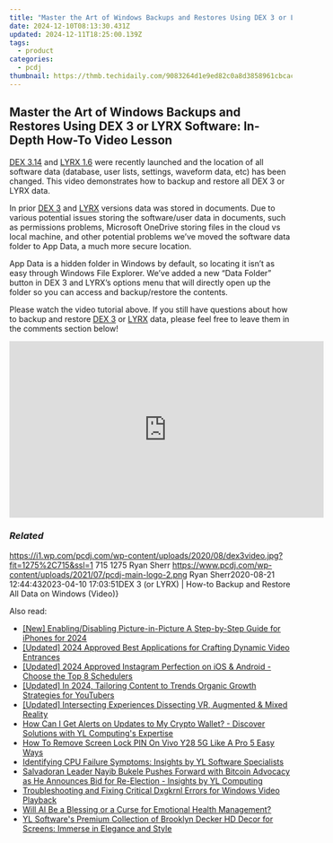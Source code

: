 ```yaml
---
title: "Master the Art of Windows Backups and Restores Using DEX 3 or LYRX Software: In-Depth How-To Video Lesson"
date: 2024-12-10T08:13:30.431Z
updated: 2024-12-11T18:25:00.139Z
tags:
  - product
categories:
  - pcdj
thumbnail: https://thmb.techidaily.com/9083264d1e9ed82c0a8d3858961cbcacf8dd6e0e896428761bc70aaa3b066e45.jpg
---
```


## Master the Art of Windows Backups and Restores Using DEX 3 or LYRX Software: In-Depth How-To Video Lesson

[DEX 3.14](https://tools.techidaily.com/pcdj/products/) and [LYRX 1.6](https://www.lyrxkaraoke.com) were recently launched and the location of all software data (database, user lists, settings, waveform data, etc) has been changed. This video demonstrates how to backup and restore all DEX 3 or LYRX data.

In prior [DEX 3](https://tools.techidaily.com/pcdj/products/) and [LYRX](https://www.lyrxkaraoke.com) versions data was stored in documents. Due to various potential issues storing the software/user data in documents, such as permissions problems, Microsoft OneDrive storing files in the cloud vs local machine, and other potential problems we’ve moved the software data folder to App Data, a much more secure location.

App Data is a hidden folder in Windows by default, so locating it isn’t as easy through Windows File Explorer. We’ve added a new “Data Folder” button in DEX 3 and LYRX’s options menu that will directly open up the folder so you can access and backup/restore the contents.

Please watch the video tutorial above. If you still have questions about how to backup and restore [DEX 3](https://tools.techidaily.com/pcdj/products/) or [LYRX](https://www.lyrxkaraoke.com) data, please feel free to leave them in the comments section below!

<!-- affiliate ads begin -->
<iframe width="560" height="315" src="https://www.youtube.com/embed/j5gTm5KxtQ0?si=onF1rBS2nEM5nLGg" title="YouTube video player" frameborder="0" allow="accelerometer; autoplay; clipboard-write; encrypted-media; gyroscope; picture-in-picture; web-share" referrerpolicy="strict-origin-when-cross-origin" allowfullscreen></iframe>
<!-- affiliate ads end -->

### _Related_

https://i1.wp.com/pcdj.com/wp-content/uploads/2020/08/dex3video.jpg?fit=1275%2C715&ssl=1 715 1275 Ryan Sherr https://www.pcdj.com/wp-content/uploads/2021/07/pcdj-main-logo-2.png Ryan Sherr2020-08-21 12:44:432023-04-10 17:03:51DEX 3 (or LYRX) | How-to Backup and Restore All Data on Windows (Video)}

<ins class="adsbygoogle"
     style="display:block"
     data-ad-format="autorelaxed"
     data-ad-client="ca-pub-7571918770474297"
     data-ad-slot="1223367746"></ins>

<ins class="adsbygoogle"
     style="display:block"
     data-ad-client="ca-pub-7571918770474297"
     data-ad-slot="8358498916"
     data-ad-format="auto"
     data-full-width-responsive="true"></ins>

<span class="atpl-alsoreadstyle">Also read:</span>
<div><ul>
<li><a href="https://article-tips.techidaily.com/new-enablingdisabling-picture-in-picture-a-step-by-step-guide-for-iphones-for-2024/"><u>[New] Enabling/Disabling Picture-in-Picture A Step-by-Step Guide for iPhones for 2024</u></a></li>
<li><a href="https://youtube-blog.techidaily.com/ed-2024-approved-best-applications-for-crafting-dynamic-video-entrances/"><u>[Updated] 2024 Approved Best Applications for Crafting Dynamic Video Entrances</u></a></li>
<li><a href="https://instagram-clips.techidaily.com/updated-2024-approved-instagram-perfection-on-ios-and-android-choose-the-top-8-schedulers/"><u>[Updated] 2024 Approved Instagram Perfection on iOS & Android - Choose the Top 8 Schedulers</u></a></li>
<li><a href="https://youtube-docs.techidaily.com/ed-in-2024-tailoring-content-to-trends-organic-growth-strategies-for-youtubers/"><u>[Updated] In 2024, Tailoring Content to Trends Organic Growth Strategies for YouTubers</u></a></li>
<li><a href="https://extra-skills.techidaily.com/updated-intersecting-experiences-dissecting-vr-augmented-and-mixed-reality/"><u>[Updated] Intersecting Experiences Dissecting VR, Augmented & Mixed Reality</u></a></li>
<li><a href="https://discover-able.techidaily.com/how-can-i-get-alerts-on-updates-to-my-crypto-wallet-discover-solutions-with-yl-computings-expertise/"><u>How Can I Get Alerts on Updates to My Crypto Wallet? - Discover Solutions with YL Computing's Expertise</u></a></li>
<li><a href="https://unlock-android.techidaily.com/how-to-remove-screen-lock-pin-on-vivo-y28-5g-like-a-pro-5-easy-ways-by-drfone-android/"><u>How To Remove Screen Lock PIN On Vivo Y28 5G Like A Pro 5 Easy Ways</u></a></li>
<li><a href="https://discover-able.techidaily.com/identifying-cpu-failure-symptoms-insights-by-yl-software-specialists/"><u>Identifying CPU Failure Symptoms: Insights by YL Software Specialists</u></a></li>
<li><a href="https://discover-able.techidaily.com/salvadoran-leader-nayib-bukele-pushes-forward-with-bitcoin-advocacy-as-he-announces-bid-for-re-election-insights-by-yl-computing/"><u>Salvadoran Leader Nayib Bukele Pushes Forward with Bitcoin Advocacy as He Announces Bid for Re-Election - Insights by YL Computing</u></a></li>
<li><a href="https://common-error.techidaily.com/troubleshooting-and-fixing-critical-dxgkrnl-errors-for-windows-video-playback/"><u>Troubleshooting and Fixing Critical Dxgkrnl Errors for Windows Video Playback</u></a></li>
<li><a href="https://tech-hub.techidaily.com/will-ai-be-a-blessing-or-a-curse-for-emotional-health-management/"><u>Will AI Be a Blessing or a Curse for Emotional Health Management?</u></a></li>
<li><a href="https://discover-able.techidaily.com/yl-softwares-premium-collection-of-brooklyn-decker-hd-decor-for-screens-immerse-in-elegance-and-style/"><u>YL Software's Premium Collection of Brooklyn Decker HD Decor for Screens: Immerse in Elegance and Style</u></a></li>
</ul></div>

